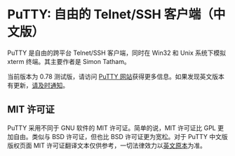 # PuTTY: 自由的 Telnet/SSH 客户端（中文版）

PuTTY 是自由的跨平台 Telnet/SSH 客户端，同时在 Win32 和 Unix 系统下模拟 xterm 终端。其主要作者是 Simon Tatham。

当前版本为 0.78 测试版，请访问 [PuTTY 网站](http://www.chiark.greenend.org.uk/~sgtatham/putty/)获得更多信息。如果发现英文版本有更新，[请及时通知](https://github.com/larryli/PuTTY/issues/new)。


## MIT 许可证

PuTTY 采用不同于 GNU 软件的 MIT 许可证。简单的说，MIT 许可证比 GPL 更加自由。类似与 BSD 许可证，但也比 BSD 许可证更为宽松。对于 PuTTY 中文版版权页面 MIT 许可证翻译文本仅供参考，一切法律效力以[英文原本](http://www.chiark.greenend.org.uk/~sgtatham/putty/licence.html)为准。
